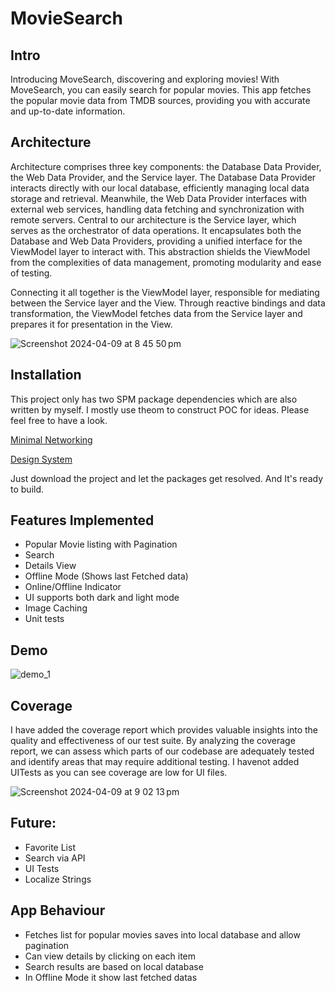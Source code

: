 # MovieSearch
## Intro
Introducing MoveSearch, discovering and exploring movies! With MoveSearch, you can easily search for popular movies. This app fetches the popular movie data from TMDB sources, providing you with accurate and up-to-date information. 


## Architecture
Architecture comprises three key components: the Database Data Provider, the Web Data Provider, and the Service layer. The Database Data Provider interacts directly with our local database, efficiently managing local data storage and retrieval. Meanwhile, the Web Data Provider interfaces with external web services, handling data fetching and synchronization with remote servers.
Central to our architecture is the Service layer, which serves as the orchestrator of data operations. It encapsulates both the Database and Web Data Providers, providing a unified interface for the ViewModel layer to interact with. This abstraction shields the ViewModel from the complexities of data management, promoting modularity and ease of testing.

Connecting it all together is the ViewModel layer, responsible for mediating between the Service layer and the View. Through reactive bindings and data transformation, the ViewModel fetches data from the Service layer and prepares it for presentation in the View.

![Screenshot 2024-04-09 at 8 45 50 pm](https://github.com/GRGBISHOW/MovieSearch/assets/20558114/015463d7-b33f-4aab-a942-df1eeeeb7a9d)


## Installation
This project only has two SPM package dependencies which are also written by myself. I mostly use theom to construct POC for ideas. Please feel free to have a look. 

[Minimal Networking](https://github.com/GRGBISHOW/MinimalNetworking)

[Design System](https://github.com/GRGBISHOW/DesignSystem)


Just download the project and let the packages get resolved. And It's ready to build.

## Features Implemented
* Popular Movie listing with Pagination
* Search
* Details View
* Offline Mode (Shows last Fetched data)
* Online/Offline Indicator
* UI supports both dark and light mode
* Image Caching
* Unit tests


## Demo

![demo_1](https://github.com/GRGBISHOW/MovieSearch/assets/20558114/d646603d-47de-4431-92ff-39a30eda07c6)

## Coverage
I have added the coverage report which provides valuable insights into the quality and effectiveness of our test suite. By analyzing the coverage report, we can assess which parts of our codebase are adequately tested and identify areas that may require additional testing. I havenot added UITests as you can see coverage are low for UI files.

![Screenshot 2024-04-09 at 9 02 13 pm](https://github.com/GRGBISHOW/MovieSearch/assets/20558114/8619eb78-b550-46db-8886-257ef8a55b7f)


## Future:
* Favorite List
* Search via API
* UI Tests
* Localize Strings


## App Behaviour
* Fetches list for popular movies saves into local database and allow pagination
* Can view details by clicking on each item
* Search results are based on local database
* In Offline Mode it show last fetched datas





